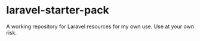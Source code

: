 # laravel-starter-pack
A working repository for Laravel resources for my own use. Use at your own risk.
